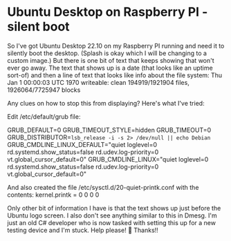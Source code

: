 
# Ubuntu Desktop on Raspberry PI - silent boot

So I've got Ubuntu Desktop 22.10 on my Raspberry PI running and need it to silently boot the desktop.  (Splash is okay which I will be changing to a custom image.) But there is one bit of text that keeps showing that won't ever go away.
The text that shows up is a date (that looks like an uptime sort-of) and then a line of text that looks like info about the file system:
Thu Jan  1 00:00:03 UTC 1970
writeable: clean 194919/1921904 files, 1926064/7725947 blocks

Any clues on how to stop this from displaying?
Here's what I've tried:

Edit /etc/default/grub file:

GRUB_DEFAULT=0
GRUB_TIMEOUT_STYLE=hidden
GRUB_TIMEOUT=0
GRUB_DISTRIBUTOR=`lsb_release -i -s 2> /dev/null || echo Debian`
GRUB_CMDLINE_LINUX_DEFAULT="quiet loglevel=0 rd.systemd.show_status=false rd.udev.log-priority=0 vt.global_cursor_default=0"
GRUB_CMDLINE_LINUX="quiet loglevel=0 rd.systemd.show_status=false rd.udev.log-priority=0 vt.global_cursor_default=0"

And also created the file /etc/sysctl.d/20-quiet-printk.conf
with the contents:
kernel.printk = 0 0 0 0

Only other bit of information I have is that the text shows up just before the Ubuntu logo  screen.  I also don't see anything similar to this in Dmesg.
I'm just an old C# developer who is now tasked with setting this up for a new testing device and I'm stuck.  Help please! 🙂 Thanks!!

        